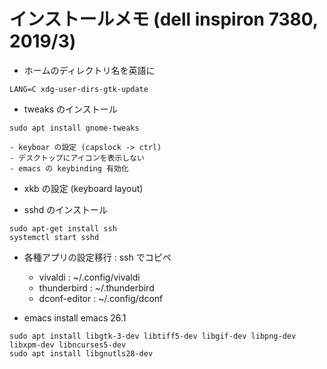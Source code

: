 # インストールメモ (dell inspiron 7380, 2019/3)


- ホームのディレクトリ名を英語に
```
LANG=C xdg-user-dirs-gtk-update
```

- tweaks のインストール
```
sudo apt install gnome-tweaks
```
    - keyboar の設定 (capslock -> ctrl)
    - デスクトップにアイコンを表示しない
    - emacs の keybinding 有効化
    
- xkb の設定 (keyboard layout)


- sshd のインストール
```
sudo apt-get install ssh
systemctl start sshd
```

- 各種アプリの設定移行 : ssh でコピペ
  - vivaldi : ~/.config/vivaldi 
  - thunderbird : ~/.thunderbird
  - dconf-editor : ~/.config/dconf

- emacs install
emacs 26.1
```
sudo apt install libgtk-3-dev libtiff5-dev libgif-dev libpng-dev libxpm-dev libncurses5-dev
sudo apt install libgnutls28-dev
